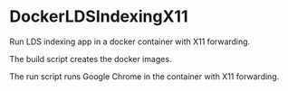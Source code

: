 # DockerLDSIndexingX11
Run LDS indexing app in a docker container with X11 forwarding.

The build script creates the docker images.

The run script runs Google Chrome in the container with X11 forwarding.
